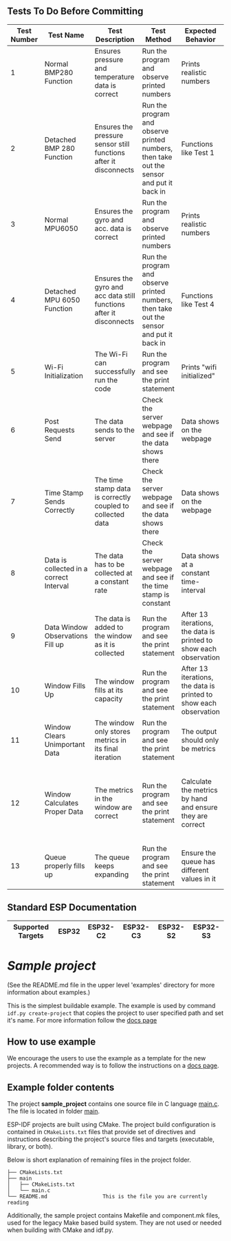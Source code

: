 ## Tests To Do Before Committing

| Test Number | Test Name                               | Test Description                                                   | Test Method                                                                              | Expected Behavior                                                 | Passed (y/n/tbd) | Notes                                                                                           |
| ----------- | --------------------------------------- | ------------------------------------------------------------------ | ---------------------------------------------------------------------------------------- | ----------------------------------------------------------------- | ---------------- | ----------------------------------------------------------------------------------------------- |
| 1           | Normal BMP280 Function                  | Ensures pressure and temperature data is correct                   | Run the program and observe printed numbers                                              | Prints realistic numbers                                          | Y                | Sensor connects and disconnects due to poor soldering                                           |
| 2           | Detached BMP 280 Function               | Ensures the pressure sensor still functions after it disconnects   | Run the program and observe printed numbers, then take out the sensor and put it back in | Functions like Test 1                                             | Y                | After reconnection, the sensor reads bad pressure values suspected to be due to a faulty sensor |
| 3           | Normal MPU6050                          | Ensures the gyro and acc. data is correct                          | Run the program and observe printed numbers                                              | Prints realistic numbers                                          | Y                | /                                                                                               |
| 4           | Detached MPU 6050 Function              | Ensures the gyro and acc data still functions after it disconnects | Run the program and observe printed numbers, then take out the sensor and put it back in | Functions like Test 4                                             | Y                | /                                                                                               |
| 5           | Wi-Fi Initialization                    | The Wi-Fi can successfully run the code                            | Run the program and see the print statement                                              | Prints "wifi initialized"                                         | TBD              | Not fully tested on a second Wi-Fi                                                              |
| 6           | Post Requests Send                      | The data sends to the server                                       | Check the server webpage and see if the data shows there                                 | Data shows on the webpage                                         | Y                | /                                                                                               |
| 7           | Time Stamp Sends Correctly              | The time stamp data is correctly coupled to collected data         | Check the server webpage and see if the data shows there                                 | Data shows on the webpage                                         | Y                | /                                                                                               |
| 8           | Data is collected in a correct Interval | The data has to be collected at a constant rate                    | Check the server webpage and see if the time stamp is constant                           | Data shows at a constant time-interval                            | Y                | Currently at 5ms                                                                                |
| 9           | Data Window Observations Fill up        | The data is added to the window as it is collected                 | Run the program and see the print statement                                              | After 13 iterations, the data is printed to show each observation | Y                | Self-contained test, no need to redo                                                            |
| 10          | Window Fills Up                         | The window fills at its capacity                                   | Run the program and see the print statement                                              | After 13 iterations, the data is printed to show each observation | Y                | Self-contained test, no need to redo                                                            |
| 11          | Window Clears Unimportant Data          | The window only stores metrics in its final iteration              | Run the program and see the print statement                                              | The output should only be metrics                                 | Y                | Self-contained test, no need to redo                                                            |
| 12          | Window Calculates Proper Data           | The metrics in the window are correct                              | Run the program and see the print statement                                              | Calculate the metrics by hand and ensure they are correct         | TBD              | Self-contained test, no need to redo, currently the data in there is placeholder data           |
| 13          | Queue properly fills up                 | The queue keeps expanding                                          | Run the program and see the print statement                                              | Ensure the queue has different values in it                       | Y                | Self-contained test, no need to redo                                                            |

## Standard ESP Documentation

| Supported Targets | ESP32 | ESP32-C2 | ESP32-C3 | ESP32-S2 | ESP32-S3 |
| ----------------- | ----- | -------- | -------- | -------- | -------- |

# _Sample project_

(See the README.md file in the upper level 'examples' directory for more information about examples.)

This is the simplest buildable example. The example is used by command `idf.py create-project`
that copies the project to user specified path and set it's name. For more information follow the [docs page](https://docs.espressif.com/projects/esp-idf/en/latest/api-guides/build-system.html#start-a-new-project)

## How to use example

We encourage the users to use the example as a template for the new projects.
A recommended way is to follow the instructions on a [docs page](https://docs.espressif.com/projects/esp-idf/en/latest/api-guides/build-system.html#start-a-new-project).

## Example folder contents

The project **sample_project** contains one source file in C language [main.c](main/main.c). The file is located in folder [main](main).

ESP-IDF projects are built using CMake. The project build configuration is contained in `CMakeLists.txt`
files that provide set of directives and instructions describing the project's source files and targets
(executable, library, or both).

Below is short explanation of remaining files in the project folder.

```
├── CMakeLists.txt
├── main
│   ├── CMakeLists.txt
│   └── main.c
└── README.md                  This is the file you are currently reading
```

Additionally, the sample project contains Makefile and component.mk files, used for the legacy Make based build system.
They are not used or needed when building with CMake and idf.py.
